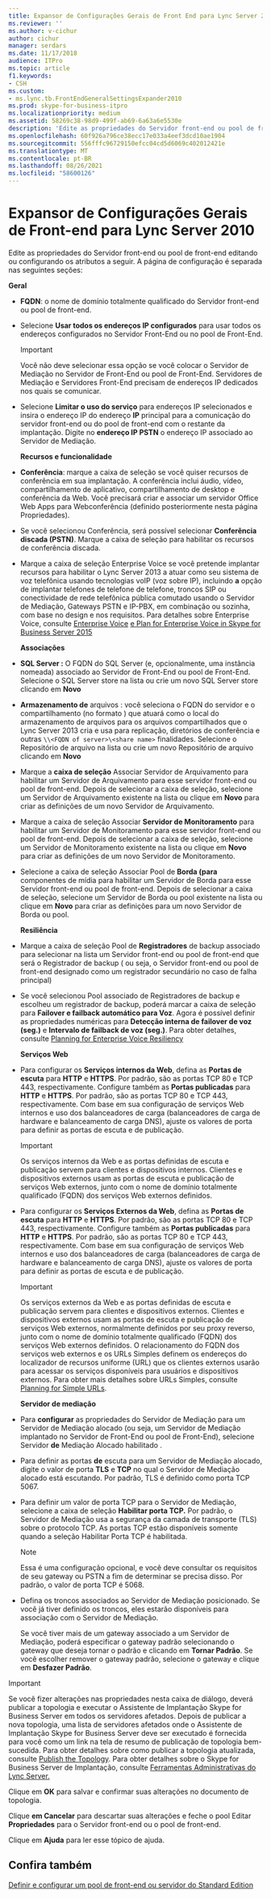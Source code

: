 ```yaml
---
title: Expansor de Configurações Gerais de Front End para Lync Server 2010
ms.reviewer: ''
ms.author: v-cichur
author: cichur
manager: serdars
ms.date: 11/17/2018
audience: ITPro
ms.topic: article
f1.keywords:
- CSH
ms.custom:
- ms.lync.tb.FrontEndGeneralSettingsExpander2010
ms.prod: skype-for-business-itpro
ms.localizationpriority: medium
ms.assetid: 58269c38-98d9-499f-ab69-6a63a6e5530e
description: 'Edite as propriedades do Servidor front-end ou pool de front-end editando ou configurando os atributos a seguir. A página de configuração é separada nas seguintes seções:'
ms.openlocfilehash: 60f926a796ce38ecc17e033a4eef3dcd10ae1904
ms.sourcegitcommit: 556fffc96729150efcc04cd5d6069c402012421e
ms.translationtype: MT
ms.contentlocale: pt-BR
ms.lasthandoff: 08/26/2021
ms.locfileid: "58600126"
---
```

# <a name="front-end-general-settings-expander-for-lync-server-2010"></a>Expansor de Configurações Gerais de Front-end para Lync Server 2010

Edite as propriedades do Servidor front-end ou pool de front-end editando ou configurando os atributos a seguir. A página de configuração é separada nas seguintes seções:

 **Geral**

- **FQDN**: o nome de domínio totalmente qualificado do Servidor front-end ou pool de front-end.

- Selecione **Usar todos os endereços IP configurados** para usar todos os endereços configurados no Servidor Front-End ou no pool de Front-End.

    > [!IMPORTANT]
    > Você não deve selecionar essa opção se você colocar o Servidor de Mediação no Servidor de Front-End ou pool de Front-End. Servidores de Mediação e Servidores Front-End precisam de endereços IP dedicados nos quais se comunicar.

- Selecione **Limitar o uso do serviço** para endereços IP selecionados e insira o endereço IP do endereço **IP** principal para a comunicação do servidor front-end ou do pool de front-end com o restante da implantação. Digite no **endereço IP PSTN** o endereço IP associado ao Servidor de Mediação.

    **Recursos e funcionalidade**

- **Conferência**: marque a caixa de seleção se você quiser recursos de conferência em sua implantação. A conferência inclui áudio, vídeo, compartilhamento de aplicativo, compartilhamento de desktop e conferência da Web. Você precisará criar e associar um servidor Office Web Apps para Webconferência (definido posteriormente nesta página Propriedades).

- Se você selecionou Conferência, será possível selecionar **Conferência discada (PSTN)**. Marque a caixa de seleção para habilitar os recursos de conferência discada.

- Marque a caixa de seleção Enterprise Voice se você pretende implantar recursos para habilitar o Lync Server 2013 a atuar como seu sistema de voz telefônica usando tecnologias voIP (voz sobre IP), incluindo **a** opção de implantar telefones de telefone de telefone, troncos SIP ou conectividade de rede telefônica pública comutado usando o Servidor de Mediação, Gateways PSTN e IP-PBX, em combinação ou sozinha, com base no design e nos requisitos. Para detalhes sobre Enterprise Voice, consulte [Enterprise Voice](/previous-versions/office/lync-server-2013/lync-server-2013-enterprise-voice) [e Plan for Enterprise Voice in Skype for Business Server 2015](../../plan-your-deployment/enterprise-voice-solution/enterprise-voice.md)

    **Associações**

- **SQL Server :** O FQDN do SQL Server (e, opcionalmente, uma instância nomeada) associado ao Servidor de Front-End ou pool de Front-End. Selecione o SQL Server store na lista ou crie um novo SQL Server store clicando em **Novo**

- **Armazenamento de** arquivos : você seleciona o FQDN do servidor e o compartilhamento (no formato ) que atuará como o local do armazenamento de arquivos para os arquivos compartilhados que o Lync Server 2013 cria e usa para replicação, diretórios de conferência e outras  `\\<FQDN of server>\<share name>` finalidades. Selecione o Repositório de arquivo na lista ou crie um novo Repositório de arquivo clicando em **Novo**

- Marque a **caixa de seleção** Associar Servidor de Arquivamento para habilitar um Servidor de Arquivamento para esse servidor front-end ou pool de front-end. Depois de selecionar a caixa de seleção, selecione um Servidor de Arquivamento existente na lista ou clique em **Novo** para criar as definições de um novo Servidor de Arquivamento.

- Marque a caixa de seleção Associar **Servidor de Monitoramento** para habilitar um Servidor de Monitoramento para esse servidor front-end ou pool de front-end. Depois de selecionar a caixa de seleção, selecione um Servidor de Monitoramento existente na lista ou clique em **Novo** para criar as definições de um novo Servidor de Monitoramento.

- Selecione a caixa de seleção Associar Pool de **Borda (para** componentes de mídia para habilitar um Servidor de Borda para esse Servidor front-end ou pool de front-end. Depois de selecionar a caixa de seleção, selecione um Servidor de Borda ou pool existente na lista ou clique em **Novo** para criar as definições para um novo Servidor de Borda ou pool.

  **Resiliência**

- Marque a caixa de seleção Pool de **Registradores** de backup associado para selecionar na lista um Servidor front-end ou pool de front-end que será o Registrador de backup ( ou seja, o Servidor front-end ou pool de front-end designado como um registrador secundário no caso de falha principal)

- Se você selecionou Pool associado de Registradores de backup e escolheu um registrador de backup, poderá marcar a caixa de seleção para **Failover e failback automático para Voz**. Agora é possível definir as propriedades numéricas para **Detecção interna de failover de voz (seg.)** e **Intervalo de failback de voz (seg.)**. Para obter detalhes, consulte [Planning for Enterprise Voice Resiliency](/previous-versions/office/lync-server-2013/lync-server-2013-planning-for-enterprise-voice-resiliency)

  **Serviços Web**

- Para configurar os **Serviços internos da Web**, defina as **Portas de escuta** para **HTTP** e **HTTPS**. Por padrão, são as portas TCP 80 e TCP 443, respectivamente. Configure também as **Portas publicadas** para **HTTP** e **HTTPS**. Por padrão, são as portas TCP 80 e TCP 443, respectivamente. Com base em sua configuração de serviços Web internos e uso dos balanceadores de carga (balanceadores de carga de hardware e balanceamento de carga DNS), ajuste os valores de porta para definir as portas de escuta e de publicação.

    > [!IMPORTANT]
    > Os serviços internos da Web e as portas definidas de escuta e publicação servem para clientes e dispositivos internos. Clientes e dispositivos externos usam as portas de escuta e publicação de serviços Web externos, junto com o nome de domínio totalmente qualificado (FQDN) dos serviços Web externos definidos.

- Para configurar os **Serviços Externos da Web**, defina as **Portas de escuta** para **HTTP** e **HTTPS**. Por padrão, são as portas TCP 80 e TCP 443, respectivamente. Configure também as **Portas publicadas** para **HTTP** e **HTTPS**. Por padrão, são as portas TCP 80 e TCP 443, respectivamente. Com base em sua configuração de serviços Web internos e uso dos balanceadores de carga (balanceadores de carga de hardware e balanceamento de carga DNS), ajuste os valores de porta para definir as portas de escuta e de publicação.

    > [!IMPORTANT]
    > Os serviços externos da Web e as portas definidas de escuta e publicação servem para clientes e dispositivos externos. Clientes e dispositivos externos usam as portas de escuta e publicação de serviços Web externos, normalmente definidos por seu proxy reverso, junto com o nome de domínio totalmente qualificado (FQDN) dos serviços Web externos definidos. O relacionamento do FQDN dos serviços web externos e os URLs Simples definem os endereços do localizador de recursos uniforme (URL) que os clientes externos usarão para acessar os serviços disponíveis para usuários e dispositivos externos. Para obter mais detalhes sobre URLs Simples, consulte [Planning for Simple URLs](/previous-versions/office/lync-server-2013/lync-server-2013-planning-for-simple-urls).

  **Servidor de mediação**

- Para **configurar** as propriedades do Servidor de Mediação para um Servidor de Mediação alocado (ou seja, um Servidor de Mediação implantado no Servidor de Front-End ou pool de Front-End), selecione Servidor **de** Mediação Alocado habilitado .

- Para definir as portas **de** escuta para um Servidor de Mediação alocado, digite o valor de porta **TLS** e **TCP** no qual o Servidor de Mediação alocado está escutando. Por padrão, TLS é definido como porta TCP 5067.

- Para definir um valor de porta TCP para o Servidor de Mediação, selecione a caixa de seleção **Habilitar porta TCP.** Por padrão, o Servidor de Mediação usa a segurança da camada de transporte (TLS) sobre o protocolo TCP. As portas TCP estão disponíveis somente quando a seleção Habilitar Porta TCP é habilitada.

    > [!NOTE]
    > Essa é uma configuração opcional, e você deve consultar os requisitos de seu gateway ou PSTN a fim de determinar se precisa disso. Por padrão, o valor de porta TCP é 5068.

- Defina os troncos associados ao Servidor de Mediação posicionado. Se você já tiver definido os troncos, eles estarão disponíveis para associação com o Servidor de Mediação.

    Se você tiver mais de um gateway associado a um Servidor de Mediação, poderá especificar o gateway padrão selecionando o gateway que deseja tornar o padrão e clicando em **Tornar Padrão**. Se você escolher remover o gateway padrão, selecione o gateway e clique em **Desfazer Padrão**.

> [!IMPORTANT]
> Se você fizer alterações nas propriedades nesta caixa de diálogo, deverá publicar a topologia e executar o Assistente de Implantação Skype for Business Server em todos os servidores afetados. Depois de publicar a nova topologia, uma lista de servidores afetados onde o Assistente de Implantação Skype for Business Server deve ser executado é fornecida para você como um link na tela de resumo de publicação de topologia bem-sucedida. Para obter detalhes sobre como publicar a topologia atualizada, consulte [Publish the Topology](/previous-versions/office/lync-server-2013/lync-server-2013-publish-the-topology). Para obter detalhes sobre o Skype for Business Server de Implantação, consulte [Ferramentas Administrativas do Lync Server.](/previous-versions/office/lync-server-2013/lync-server-2013-lync-server-administrative-tools)

Clique em **OK** para salvar e confirmar suas alterações no documento de topologia.

Clique **em Cancelar** para descartar suas alterações e feche o pool Editar **Propriedades** para o Servidor front-end ou o pool de front-end.

Clique em **Ajuda** para ler esse tópico de ajuda.

## <a name="see-also"></a>Confira também

[Definir e configurar um pool de front-end ou servidor do Standard Edition](/previous-versions/office/lync-server-2013/lync-server-2013-define-and-configure-a-front-end-pool-or-standard-edition-server)
